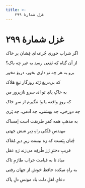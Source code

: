 ```yaml
---
title: >-
    غزل شمارهٔ ۲۹۹
---
```

# غزل شمارهٔ ۲۹۹

<div class="b" id="bn1"><div class="m1"><p>اگر شراب خوری جُرعه‌ای فِشان بر خاک</p></div>
<div class="m2"><p>از آن گناه که نَفعی رسد به غیر چه باک؟</p></div></div>
<div class="b" id="bn2"><div class="m1"><p>برو به هر چه تو داری بخور، دریغ مخور</p></div>
<div class="m2"><p>که بی‌دریغ زَنَد روزگار تیغِ هَلاک</p></div></div>
<div class="b" id="bn3"><div class="m1"><p>به خاکِ پایِ تو ای سروِ نازپرورِ من</p></div>
<div class="m2"><p>که روزِ واقعه پا وا مَگیرم از سرِ خاک</p></div></div>
<div class="b" id="bn4"><div class="m1"><p>چه دوزخی، چه بهشتی، چه آدمی، چه پَری</p></div>
<div class="m2"><p>به مذهبِ همه کفرِ طریقت است اِمساک</p></div></div>
<div class="b" id="bn5"><div class="m1"><p>مهندسِ فَلَکی راهِ دِیرِ شش جهتی</p></div>
<div class="m2"><p>چُنان بِبَست که رَه نیست زیرِ دیرِ مُغاک</p></div></div>
<div class="b" id="bn6"><div class="m1"><p>فریبِ دخترِ رَز طُرفِه می‌زند رَهِ عقل</p></div>
<div class="m2"><p>مباد تا به قیامت خراب طارَمِ تاک</p></div></div>
<div class="b" id="bn7"><div class="m1"><p>به راهِ میکده حافظ خوش از جهان رفتی</p></div>
<div class="m2"><p>دعایِ اهلِ دلت باد مونسِ دلِ پاک</p></div></div>
